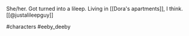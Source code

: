She/her. Got turned into a lileep. Living in [[Dora's apartments]], I think. [[@justalileepguy]]

#characters #eeby_deeby 